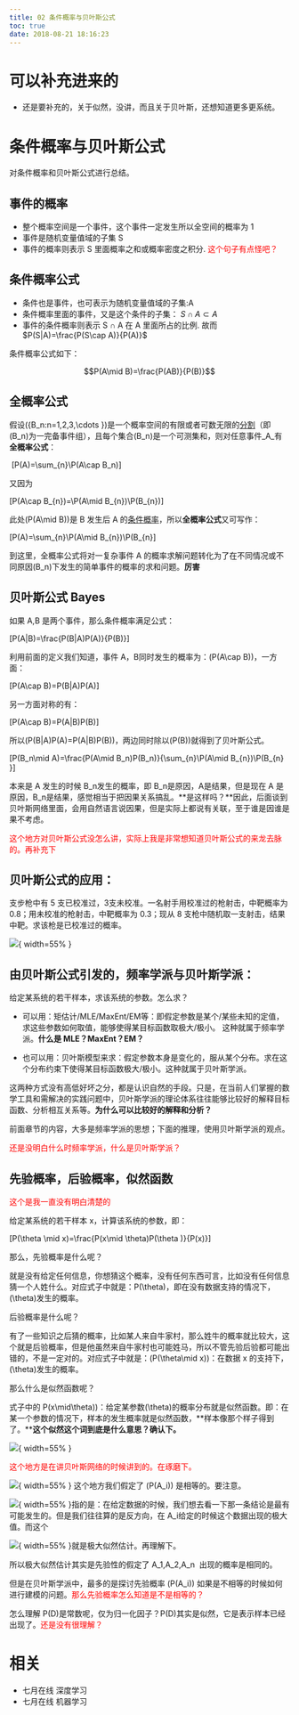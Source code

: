 ```yaml
---
title: 02 条件概率与贝叶斯公式
toc: true
date: 2018-08-21 18:16:23
---
```


# 可以补充进来的

- 还是要补充的，关于似然，没讲，而且关于贝叶斯，还想知道更多更系统。

# 条件概率与贝叶斯公式


对条件概率和贝叶斯公式进行总结。

## 事件的概率
  * 整个概率空间是一个事件，这个事件一定发生所以全空间的概率为 1
  * 事件是随机变量值域的子集 S
  * 事件的概率则表示 S 里面概率之和或概率密度之积分. <span style="color:red;">这个句子有点怪吧？</span>


## 条件概率公式
  * 条件也是事件，也可表示为随机变量值域的子集:A
  * 条件概率里面的事件，又是这个条件的子集： $S\cap A\subset A$
  * 事件的条件概率则表示 S ∩ A 在 A 里面所占的比例. 故而 $P(S|A)=\frac{P(S\cap A)}{P(A)}$


条件概率公式如下：

$$P(A\mid B)=\frac{P(AB)}{P(B)}$$


## 全概率公式


假设\(\{B_n:n=1,2,3,\cdots \}\)是一个概率空间的有限或者可数无限的[分割](https://zh.wikipedia.org/wiki/%E9%9B%86%E5%90%88%E5%88%92%E5%88%86)（即\(B_n\)为一完备事件组），且每个集合\(B_n\)是一个可测集和，则对任意事件_A_有**全概率公式**：

 \[P(A)=\sum_{n}\P(A\cap B_n)\]

又因为

\[P(A\cap B_{n})=\P(A\mid B_{n})\P(B_{n})\]

此处\(P(A\mid B)\)是 B 发生后 A 的[条件概率](https://zh.wikipedia.org/wiki/%E6%9D%A1%E4%BB%B6%E6%A6%82%E7%8E%87)，所以**全概率公式**又可写作：

\[P(A)=\sum_{n}\P(A\mid B_{n})\P(B_{n}\]

到这里，全概率公式将对一复杂事件 A 的概率求解问题转化为了在不同情况或不同原因\(B_n\)下发生的简单事件的概率的求和问题。**厉害**




## 贝叶斯公式 Bayes


如果 A,B 是两个事件，那么条件概率满足公式：

\[P(A|B)=\frac{P(B|A)P(A)}{P(B)}\]

利用前面的定义我们知道，事件 A，B同时发生的概率为：\(P(A\cap B)\)，一方面：

\[P(A\cap B)=P(B|A)P(A)\]

另一方面对称的有：

\[P(A\cap B)=P(A|B)P(B)\]

所以\(P(B|A)P(A)=P(A|B)P(B)\)，两边同时除以\(P(B)\)就得到了贝叶斯公式。

\[P(B_n\mid A)=\frac{P(A\mid B_n)P(B_n)}{\sum_{n}\P(A\mid B_{n})\P(B_{n} }\]

本来是 A 发生的时候 B_n发生的概率，即 B_n是原因，A是结果，但是现在 A 是原因，B_n是结果，感觉相当于把因果关系搞乱。**是这样吗？**因此，后面谈到贝叶斯网络里面，会用自然语言说因果，但是实际上都说有关联，至于谁是因谁是果不考虑。

<span style="color:red;">这个地方对贝叶斯公式没怎么讲，实际上我是非常想知道贝叶斯公式的来龙去脉的。再补充下</span>




## 贝叶斯公式的应用：


支步枪中有 5 支已校准过，3支未校准。一名射手用校准过的枪射击，中靶概率为 0.8；用未校准的枪射击，中靶概率为 0.3；现从 8 支枪中随机取一支射击，结果中靶。求该枪是已校准过的概率。

![](http://images.iterate.site/blog/image/180727/mjCfbIgj36.png?imageslim){ width=55% }




## 由贝叶斯公式引发的，频率学派与贝叶斯学派：


给定某系统的若干样本，求该系统的参数。怎么求？




  * 可以用：矩估计/MLE/MaxEnt/EM等：即假定参数是某个/某些未知的定值，求这些参数如何取值，能够使得某目标函数取极大/极小。 这种就属于频率学派。**什么是 MLE？MaxEnt？EM？**

  * 也可以用：贝叶斯模型来求：假定参数本身是变化的，服从某个分布。求在这个分布约束下使得某目标函数极大/极小。这种就属于贝叶斯学派。


这两种方式没有高低好坏之分，都是认识自然的手段。只是，在当前人们掌握的数学工具和需解决的实践问题中，贝叶斯学派的理论体系往往能够比较好的解释目标函数、分析相互关系等。**为什么可以比较好的解释和分析？**


前面章节的内容，大多是频率学派的思想；下面的推理，使用贝叶斯学派的观点。

<span style="color:red;">还是没明白什么时频率学派，什么是贝叶斯学派？</span>





## 先验概率，后验概率，似然函数


<span style="color:red;">这个是我一直没有明白清楚的</span>

给定某系统的若干样本 x，计算该系统的参数，即：

\[P(\theta \mid x)=\frac{P(x\mid \theta)P(\theta )}{P(x)}\]

那么，先验概率是什么呢？

就是没有给定任何信息，你想猜这个概率，没有任何东西可言，比如没有任何信息猜一个人姓什么。对应式子中就是：P(\theta)，即在没有数据支持的情况下，\(\theta\)发生的概率。

后验概率是什么呢？

有了一些知识之后猜的概率，比如某人来自牛家村，那么姓牛的概率就比较大，这个就是后验概率，但是他虽然来自牛家村也可能姓马，所以不管先验后验都可能出错的，不是一定对的。对应式子中就是：\(P(\theta\mid x)\)：在数据 x 的支持下，\(\theta\)发生的概率。

那么什么是似然函数呢？

式子中的 P(x\mid\theta)\)：给定某参数\(\theta\)的概率分布就是似然函数。即：在某一个参数的情况下，样本的发生概率就是似然函数，**样本像那个样子得到了。****这个似然这个词到底是什么意思？确认下。**




![](http://images.iterate.site/blog/image/180727/LhhIFe0dEc.png?imageslim){ width=55% }

<span style="color:red;">这个地方是在讲贝叶斯网络的时候讲到的。在琢磨下。</span>


![](http://images.iterate.site/blog/image/180727/fkKFkH8HlF.png?imageslim){ width=55% } 这个地方我们假定了 \(P(A_i)\) 是相等的。要注意。


![](http://images.iterate.site/blog/image/180727/7G5D8Di30l.png?imageslim){ width=55% }指的是：在给定数据的时候，我们想去看一下那一条结论是最有可能发生的。但是我们往往算的是反方向，在 A_i给定的时候这个数据出现的极大值。而这个


![](http://images.iterate.site/blog/image/180727/ad45g7Flcm.png?imageslim){ width=55% }就是极大似然估计。再理解下。


所以极大似然估计其实是先验性的假定了 A_1,A_2,A_n  出现的概率是相同的。

但是在贝叶斯学派中，最多的是探讨先验概率 \(P(A_i)\) 如果是不相等的时候如何进行建模的问题。<span style="color:red;">那么先验概率怎么知道是不是相等的？</span>

怎么理解 P(D)是常数呢，仅为归一化因子？P(D)其实是似然，它是表示样本已经出现了。<span style="color:red;">还是没有很理解？</span>




# 相关

- 七月在线 深度学习
- 七月在线 机器学习
